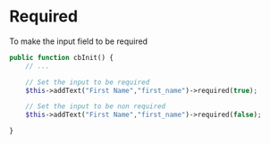 # Required

To make the input field to be required

```php
public function cbInit() {
    // ...

    // Set the input to be required
    $this->addText("First Name","first_name")->required(true);

    // Set the input to be non required
    $this->addText("First Name","first_name")->required(false);

}
```